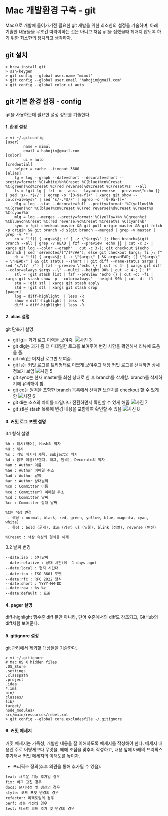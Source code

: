 Mac 개발환경 구축 - git
======================
Mac으로 개발에 들어가기전 필요한 git 개발을 위한 최소한의 설정을 기술하며, 아래 기술한 내용들을 무조건 따라야하는 것은 아니고 처음 git을 접했을때 헤매지 않도록 하기 위한 최소한의 장치라고 생각하자.

git 설치
---
```
> brew install git
> ssh-keygen
> git config --global user.name "mimul"
> git config --global user.email "hahojin@gmail.com"
> git config --global color.ui auto
```
git 기본 환경 설정 - config
---
git을 사용하는데 필요한 설정 정보를 기술한다.

#### 1. 환경 설정
```
> vi ~/.gitconfig
[user]
        name = mimul
        email = hahojin@gmail.com
[color]
        ui = auto
[credential]
    helper = cache --timeout 3600
[alias]
    lg = log --graph --date=short --decorate=short --pretty=format:'%C(white)%h%Creset %C(blue)%cn%Creset %C(green)%cd%Creset %C(red reverse)%d%Creset %C(reset)%s' --all
    ls = !git lg | fzf -m --ansi --layout=reverse --preview=\"echo {} | sed 's/-.*$//' | egrep -o '[0-9a-f]+' | xargs git show --color=always\" | sed 's/-.*$//' | egrep -o '[0-9a-f]+'
    dlg = log --stat --decorate=full --pretty=format:'%C(yellow)%h %C(green)%cr %C(blue)%cn%Creset %C(red reverse)%d%Creset %Creset%s %C(cyan)%b'
    mlg = log --merges --pretty=format:'%C(yellow)%h %Cgreen%ci %Cblue%cn%Creset %C(red reverse)%d%Creset %Creset%s %C(cyan)%b'
    sync = !git checkout master && git pull origin master && git fetch -p origin && git branch -d $(git branch --merged | grep -v master | grep -v '*')
    co = "!f() { args=$@; if [ -z \"$args\" ]; then branch=$(git branch --all | grep -v HEAD | fzf --preview 'echo {} | cut -c 3- | xargs git log --color --graph' | cut -c 3-); git checkout $(echo $branch | sed 's#remotes/[^/]*/##'); else git checkout $args; fi }; f"
    di = "!f() { args=$@; [ -z \"$args\" ] && args=HEAD; ([ \"$args\" = \"HEAD\" ] && git status --short || git diff --name-status $args | sed 's/\t/  /') | fzf --preview \"echo {} | cut -c 4- | xargs git diff --color=always $args --\" --multi --height 90% | cut -c 4-; }; f"
    stl = !git stash list | fzf --preview 'echo {} | cut -d: -f1 | xargs git stash show -p --color=always' --height 90% | cut -d: -f1
    sta = !git stl | xargs git stash apply
    std = !git stl | xargs git stash drop
[pager]
    log = diff-highlight  | less -R
    show = diff-highlight | less -R
    diff = diff-highlight | less -R
```
#### 2. alias 설명
git 단축키 설명
 - git lg는 과거 로그 이력을 보여줌.
 ![사진 3][git_lg_google]
 - git dlg는 과거 좀 더 디테일한 로그를 보여주어 변경 사항을 확인해서 리뷰에 도움을 줌.
 - git mlg는 머지된 로그만 보여줌.
 - git ls는 커밋 로그를 트리형태로 이쁘게 보여주고 해당 커밋 로그를 선택하면 상세 정보가 보임
 ![사진 5][git_ls_resize_google]
 - git sync는 현재 master를 최신 상태로 한 후 branch를 삭제함. branch를 삭제하기에 유의해야 함.
 - git co는 원격을 포함한 branch 목록에서 선택한 브랜치를 checkout 할 수 있게 함
 ![사진 6][git_co_resize_google]
 - git di는 소스의 차이를 파일마다 전환하면서 확인할 수 있게 해줌
 ![사진 7][git_di_resize_google]
 - git stl은 stash 목록에 변경 내용을 포함하여 확인할 수 있음
 ![사진 8][git_stl_resize_google]

#### 3. 커밋 로그 포멧 설명
3.1 형식 설명
```
%h : 해시(약어), Hash의 약자
%H : 해시
%s : 커밋 메시지 제목, Subject의 약자
%d : 참조 이름(브랜치, 태그, 원격), Decorate의 약자
%an : Author 이름
%ae : Author 이메일 주소
%ad : Author 날짜
%ar : Author 상대날짜
%cn : Committer 이름
%ce : Committer의 이메일 주소
%cd : Committer 날짜
%cr : Committer 상대 날짜

%C는 색상 변경
 . 색상 : normal, black, red, green, yellow, blue, magenta, cyan, white)
 . 특성 : bold (굵게), dim (감광) ul (밑줄), blink (점멸), reverse (반전)

%Creset : 색상 속성의 형식을 해제
```

3.2 날짜 변경
```
--date:iso : 상대날짜
--date:relative : 상대 시간(예- 1 days ago)
--date:local : 현지 시간대
--date:iso : ISO 8601 포맷
--date:rfc : RFC 2822 형식
--date:short : YYYY-MM-DD
--date:raw : %s %z
--date:default : 표준
```

#### 4. pager 설명
diff-highlight 행수준 diff 뿐만 아니라, 단어 수준에서의 diff도 강조되고, GitHub의 diff처럼 보여준다.

#### 5. gitignore 설정
git 관리에서 제외할 대상들을 기술한다.
```
> vi ~/.gitignore
# Mac OS X hidden files
.DS_Store
.settings
.classpath
.project
.idea
*.iml
bin/
classes/
lib/
target/
node_modules/
src/main/resources/rebel.xml
> git config --global core.excludesfile ~/.gitignore
```

#### 6. 커밋 메세지
커밋 메세지는 가독성, 개발한 내용을 잘 이해하도록 메세지를 작성해야 한다. 메세지 내용엔 주로 어떻게보다 무엇을, 왜에 초점을 맞추어 작성하고, 내용 앞에 아래의 프리픽스 추가해서 커밋 메세지의 이해도를 높이자.

 - 프리픽스 정의(추후 의견을 통해 추가될 수 있음).
```
feat: 새로운 기능 추가일 경우
fix: 버그 고친 경우
docs: 문서작성 및 갱신의 경우
style: 코드 포멧 변경의 경우
refactor: 리팩토링의 경우
perf: 성능 개선의 경우
test: 테스트 코드 추가 및 변경의 경우
```

[git_lg_google]: https://lh3.googleusercontent.com/ISo1HypVtwH6dEVCc9xXEK1OGCF6OvSmOBtUheLp70hkex3_N9cvG1uEDoZW3vllf5Cu4BnLIF6vI1sTjKLA5NIJ1f-mp6ChwC0m390ePB4onGTfEl5XVnAJwiGk5NjEQMHU-exhTK-CmgFz9H8h6zs4NrPGV67ZdIkJ4LjNvjWWkZRgoRFAq9-K8irLVD3NfdCQNPreWwGa3uOnPae6z1johka5s10HNIG2VlMiDe8Irlgn5Hvmqp8Dl4OEfN0yFPsF2tTLouedagVBr8o6zUcRvMWdqonKTcTeAXh0sEJRorwYHCpll2nNYS3-WLrDGlNlUHa0jY6DdyCm9PeqpKLWPjdB5Mn0XUzIW7ZXADJbLVlruwxwyWRjYes_beBCTUt8jCklAPTPMmHXqcXBXc0pcDVkek4IjSAQxaPTWpE946qgoWgaC4mpAAHHM_-FA1svKh3Nso5k_kHeHhMpj1xslhWft1Ig9yENfifdsRCzKgfqY93nfY3UfAGm2I_eQuZfh-x75jeOEft6INPY3_Niqn03c7eoE0XUXgV7j6Auyqca1mg6_zOh1o9nsuRpacziczv4eBmGwiqI4oPHLOlY-TGwyJ3igyE_e3roCR73LE-93HiptDIQttjGTq-g0uQAGZSrx1YGA9quENPncLscF1TuS4ZnKtcP03hoCwe1ym_kItva4g=w600-h361-no
[git_ls_resize_google]: https://lh3.googleusercontent.com/mosfGbi00MhOHolcaYDvTo-geKtaD4f6SdKE4H8st1lKePfqcUw6uScdOBFlF9j8UQ5NtYhOqshzLiGBO0s9dzwakIyykS8K47hjZtEj1OuhjC-oajHozvGKqkfcYCObSHQlFZgJgzuL_79ix_iFPIRB56Hs1ZdJGeuBS7ZO4E3-olov3VkGumRnYYgMKdlwXHwBtCaFmkFsa8giFUHq4Jp4hB3Fi7DJndaq0TYTirATjsgW62G7CMtg6DCtRYVaZx8X0WZbL47No1PlOyQBnWWiH4tYgbtm4nHza-MkLI0JqM-TOJ7n0_nXzUNFqgJEXta5hFwNS1rsCof5_QWveFR4p78zxHfzrI48SCfwnh7NTubxXfiYX-Oh7VmIbyJBfuA4_W16XE1JHgXgPR68wB4_D3iAW0l8mCDm7oJt-w1dUnM4HRLSbRo0KZWzkGUqzGuB_FC91tLRGcPWobswf9fDovnUU4CrxcoEEDQVISWgIO4uyt5i3mC0crbeoN-VfFFeEWqWwXcZnLxv0fnPTKfYkzZFurm_WO0_N-zkXjLqHZQxsRn3a8vN-vlauQGC2wdM1rvuybEjO9-i2q_IfrlBBSiYZTt2gir-EaRSJw5zZ4VQB2tiMextnExrqBBGcGRck-rKg1XAzRr835ehSreWADCUVcU73KTDRyrfeVy33jvn8kYMcw=w600-h373-no
[git_co_resize_google]: https://lh3.googleusercontent.com/BXhd3PCZlloNoaGboNhjqac0KIhaekqCTMiD_vkn4GdOnfjB7frgmG6Y92_zk_2ldOVihik_49xk-nXwlHOvolPPfPP9xoHw2T2akrphAI1eq9OiQ0tfVaVuB5Q15BMj5-bmKmJcEr242NIP0lCH4RL6Szn3BITZePvD5hiywJqmveSyHqf2SnWwHbNGB3Rq6Op9ZXxjpf1im9hzmtRn2youHTH92FHCmZZVX87V2BRhMZD3kqWEFLlDAPpKaEIGw-wfH1FcqL5yfIF8opkgMBcrhilwKOJWuy9I8llMyVMlQ1iVnQtLPSKnIT0DP4wwFGA8NkmkmWhzb8gOButoplqONXzvIV4sXgpEUvAUG9LcAc01B7pP4NKNk5KmcNzaooPK9-l8_mcg2BOqlwcTkbhT85gjVuNt_GiwSd_yxxxRWj6HAG9CQESm9KBbXyrrz9bRqxIRhrXRwZhQb7Wr3e0m0eRz9KhtUJ26sJrdVWuRBRUqaGq7v-iYxxcz6xxCp-bzL1zlL2QVl4g2iq1AyR70WGlaN90K4v6pe64mYNUq1dFRL-xn6FZTQK6P0cpjwUg0Mm5FOkiBBhuKc95NL7ew8v2WuQhOejhvcGMNLhynCBSHXbixwwwFx10CTMFG4aR938N3OJKNvmkpO5H8N2e-ls2UzJrdrYSzKcaUjBoNXgGt_C-KSA=w600-h336-no
[git_di_resize_google]: https://lh3.googleusercontent.com/Ca9fx46bXVggPQSLsGjcJC5qRpUj-UoJ8hfh5ZdCn1-wPSVpiLEgdG8LUu_wF9O7XU2SlhwIn9JjgwNMORgk320VvrRu6VN4xHjcvZGu3elYe16cb-StHdi7IFkZIVLw-CO5FAdAP32Btf0Wqkz4N72ap_-W3WT1mC9hL-fAyPWK80yNNGnvA9_mtKNl1IbtH7dBcw9lDE12udHyb_R_DXGqgBwWTu6XedU2sfOIZ_HdNz_cworAOTT3NSWn16Gi1LoHzga0rqoZFC-c_g83mzNkVUVgg7cSrpzZMVU4jEij6iCu7Tl4E4VDM20P2xPzHjgWbKoVlw9W2-R0GB8_-ZV9VPCiJfM7XQcirQOC8FxUZGl3tGz-Bjh-kr5ReEQmdIJCpns023CgC5JTDq6Y4sF6glYDnKhZFtkkNOCS0dBrmSfQ8sFuspRvwDsOzX8sVYwZtbg4GWfFIc6oYN2jhFXusos4b-YpIf0f769jtCLwCNoaUXWf1jR6Ewb1_RJgyJu58DJJ7UPppoYT2pjlO_ydeQjobmxt_dxRT63f8sDVuK4Lt9rSxn4B3sBOMVLu59eOZhTijR2juUhikVX_4dLi6j6m9RkmKsdBf8tlLDbrTJK9mJv5RRShZ0JqxSoywnehR_1kTPep5Jcqo98BvT440V4ywFqb1D5ZI_BkI5_Uy9PK-MtV3w=w600-h359-no
[git_stl_resize_google]: https://lh3.googleusercontent.com/YeKOKgpMh-RppIM00yKNQ6umqfxpnaXJVWzws1eW0AKtKn9ouT-gh0kTi_26j_3BjIC4tOU8WIODQWsqiTV9nEejgnEaLGhtsoegA6AW6HrH8lm__TWwGRc9oRmhFHauSgJ-zdT_okIggDC54_T-Htj6-Vun3dbNWtmyziPn4JMQT8PqgmjvhqnsZySXAXihtFm6TgFY9UesSv4oTzR4Qjg7zY89BJshl-3Q37Y_wl24VsMGShhBYFtCL5JdvTo_av2EdOQ7HWywWQEZhOzpd4uztAeTAUgQOFFXg9f8XwVVSmaqwMXa8hzIpAbJY0zCaT2lEz-WZUrS51DI7pIFBFneiZMirJUWaxxmB30sJG_DYfJJ58MOF85XRF8cuWwa9P7IA3XYjGTOg79xvelg3P9DcNXLTZcmH9JgjxgOylmyG_X8ZPdZY5XTs8MgW38moFzZKaOY-ISxgKBWVR3jbmPzP5OH_0fCUP1v19uZ9Kx42ZBj2Od1ARcCkv62V_l9S5AkgTD1T_29I06ijoZNpiSvYK7TlmdCZfTSvuvPC2lOWKvAPJjIQOPdw2_iPbEghyskfn0u6JSQs1eqpxhBjB8SaZU_cRRi0qv6xSmSUkc_g7nQYRGeZhbbFdXqo80x5QBiQR-6OB2QYVs9TuXU_nOMctBSEhRakKqHIG6Bc3BTkHR8YiwG6w=w600-h336-no
